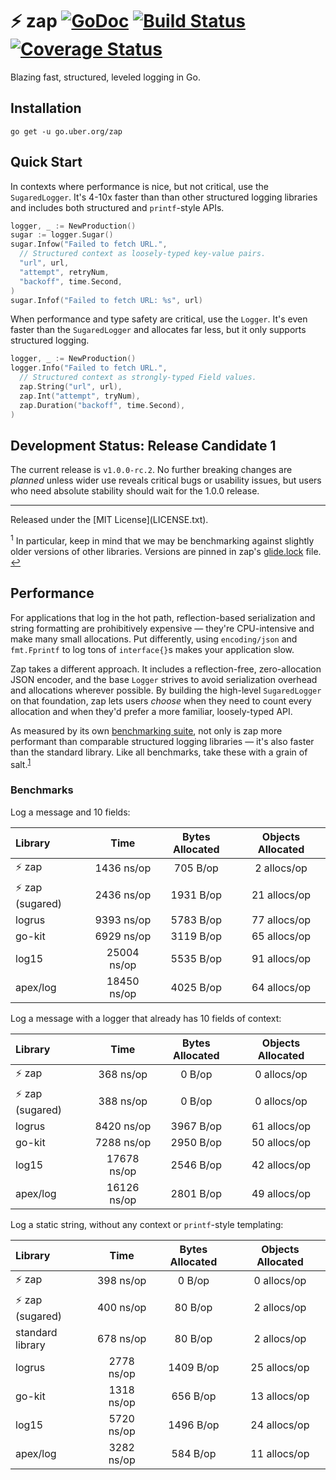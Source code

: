 # :zap: zap [![GoDoc][doc-img]][doc] [![Build Status][ci-img]][ci] [![Coverage Status][cov-img]][cov]

[doc-img]: https://godoc.org/go.uber.org/zap?status.svg
[doc]: https://godoc.org/go.uber.org/zap
[ci-img]: https://travis-ci.org/uber-go/zap.svg?branch=master
[ci]: https://travis-ci.org/uber-go/zap
[cov-img]: https://coveralls.io/repos/github/uber-go/zap/badge.svg?branch=master
[cov]: https://coveralls.io/github/uber-go/zap?branch=master
[benchmarking suite]: https://github.com/uber-go/zap/tree/master/benchmarks
[glide.lock]: https://github.com/uber-go/zap/blob/master/glide.lock

Blazing fast, structured, leveled logging in Go.

## Installation

`go get -u go.uber.org/zap`

## Quick Start

In contexts where performance is nice, but not critical, use the
`SugaredLogger`. It's 4-10x faster than than other structured logging libraries
and includes both structured and `printf`-style APIs.

```go
logger, _ := NewProduction()
sugar := logger.Sugar()
sugar.Infow("Failed to fetch URL.",
  // Structured context as loosely-typed key-value pairs.
  "url", url,
  "attempt", retryNum,
  "backoff", time.Second,
)
sugar.Infof("Failed to fetch URL: %s", url)
```

When performance and type safety are critical, use the `Logger`. It's even faster than
the `SugaredLogger` and allocates far less, but it only supports structured logging.

```go
logger, _ := NewProduction()
logger.Info("Failed to fetch URL.",
  // Structured context as strongly-typed Field values.
  zap.String("url", url),
  zap.Int("attempt", tryNum),
  zap.Duration("backoff", time.Second),
)
```

## Development Status: Release Candidate 1
The current release is `v1.0.0-rc.2`. No further breaking changes are *planned*
unless wider use reveals critical bugs or usability issues, but users who need
absolute stability should wait for the 1.0.0 release.

<hr>
Released under the [MIT License](LICENSE.txt).

<sup id="footnote-versions">1</sup> In particular, keep in mind that we may be
benchmarking against slightly older versions of other libraries. Versions are
pinned in zap's [glide.lock][] file. [↩](#anchor-versions)

## Performance

For applications that log in the hot path, reflection-based serialization and
string formatting are prohibitively expensive &mdash; they're CPU-intensive and
make many small allocations. Put differently, using `encoding/json` and
`fmt.Fprintf` to log tons of `interface{}`s makes your application slow.

Zap takes a different approach. It includes a reflection-free, zero-allocation
JSON encoder, and the base `Logger` strives to avoid serialization overhead and
allocations wherever possible. By building the high-level `SugaredLogger` on
that foundation, zap lets users *choose* when they need to count every
allocation and when they'd prefer a more familiar, loosely-typed API.

As measured by its own [benchmarking suite][], not only is zap more performant
than comparable structured logging libraries &mdash; it's also faster than the
standard library. Like all benchmarks, take these with a grain of salt.<sup
id="anchor-versions">[1](#footnote-versions)</sup>

### Benchmarks

Log a message and 10 fields:

| Library | Time | Bytes Allocated | Objects Allocated |
| :--- | :---: | :---: | :---: |
| :zap: zap | 1436 ns/op | 705 B/op | 2 allocs/op |
| :zap: zap (sugared) | 2436 ns/op | 1931 B/op | 21 allocs/op |
| logrus | 9393 ns/op | 5783 B/op | 77 allocs/op |
| go-kit | 6929 ns/op | 3119 B/op | 65 allocs/op |
| log15 | 25004 ns/op | 5535 B/op | 91 allocs/op |
| apex/log | 18450 ns/op | 4025 B/op | 64 allocs/op |

Log a message with a logger that already has 10 fields of context:

| Library | Time | Bytes Allocated | Objects Allocated |
| :--- | :---: | :---: | :---: |
| :zap: zap | 368 ns/op | 0 B/op | 0 allocs/op |
| :zap: zap (sugared) | 388 ns/op | 0 B/op | 0 allocs/op |
| logrus | 8420 ns/op | 3967 B/op | 61 allocs/op |
| go-kit | 7288 ns/op | 2950 B/op | 50 allocs/op |
| log15 | 17678 ns/op | 2546 B/op | 42 allocs/op |
| apex/log | 16126 ns/op | 2801 B/op | 49 allocs/op |

Log a static string, without any context or `printf`-style templating:

| Library | Time | Bytes Allocated | Objects Allocated |
| :--- | :---: | :---: | :---: |
| :zap: zap | 398 ns/op | 0 B/op | 0 allocs/op |
| :zap: zap (sugared) | 400 ns/op | 80 B/op | 2 allocs/op |
| standard library | 678 ns/op | 80 B/op | 2 allocs/op |
| logrus | 2778 ns/op | 1409 B/op | 25 allocs/op |
| go-kit | 1318 ns/op | 656 B/op | 13 allocs/op |
| log15 | 5720 ns/op | 1496 B/op | 24 allocs/op |
| apex/log | 3282 ns/op | 584 B/op | 11 allocs/op |
